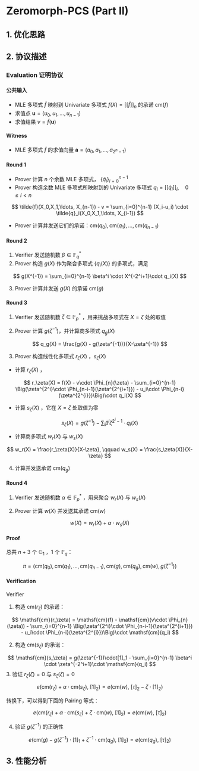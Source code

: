 # Zeromorph-PCS (Part II)

## 1. 优化思路

## 2. 协议描述

### Evaluation 证明协议

#### 公共输入

- MLE 多项式 $\tilde{f}$ 映射到 Univariate 多项式 $f(X)=[[\tilde{f}]]_n$ 的承诺 $\mathsf{cm}(f)$
- 求值点 $\mathbf{u}=(u_0, u_1, \ldots, u_{n-1})$
- 求值结果 $v = \tilde{f}(\mathbf{u})$

#### Witness

- MLE 多项式  $\tilde{f}$ 的求值向量 $\mathbf{a} = (a_0, a_1, \ldots, a_{2^n-1})$

#### Round 1

- Prover 计算 $n$ 个余数 MLE 多项式， $\{\tilde{q}_i\}_{i=0}^{n-1}$ 
- Prover 构造余数 MLE 多项式所映射到的 Univariate 多项式 $q_i=[[\tilde{q}_i]]_i, \quad 0 \leq i < n$

$$
\tilde{f}(X_0,X_1,\ldots, X_{n-1}) - v = \sum_{i=0}^{n-1} (X_i-u_i) \cdot \tilde{q}_i(X_0,X_1,\ldots, X_{i-1})
$$

- Prover 计算并发送它们的承诺：$\mathsf{cm}(q_0), \mathsf{cm}(q_1), \ldots, \mathsf{cm}(q_{n-1})$

#### Round 2

1. Verifier 发送随机数 $\beta\in \mathbb{F}_q^*$ 
2. Prover 构造 $g(X)$ 作为聚合多项式 $\{q_i(X)\}$ 的多项式，满足

$$
g(X^{-1}) = \sum_{i=0}^{n-1} \beta^i \cdot X^{-2^i+1}\cdot q_i(X)
$$

3. Prover 计算并发送 $g(X)$ 的承诺 $\mathsf{cm}(g)$ 

#### Round 3

1. Verifier 发送随机数 $\zeta\in \mathbb{F}_p^*$ ，用来挑战多项式在 $X=\zeta$ 处的取值

2. Prover 计算 $g(\zeta^{-1})$，并计算商多项式 $q_g(X)$ 

$$
q_g(X) = \frac{g(X) - g(\zeta^{-1})}{X-\zeta^{-1}}
$$

3. Prover 构造线性化多项式 $r_\zeta(X)$ ，$s_\zeta(X)$ 

- 计算 $r_\zeta(X)$ ，

$$
r_\zeta(X) = f(X) - v\cdot \Phi_{n}(\zeta) - \sum_{i=0}^{n-1} \Big(\zeta^{2^i}\cdot \Phi_{n-i-1}(\zeta^{2^{i+1}}) - u_i\cdot \Phi_{n-i}(\zeta^{2^{i}})\Big)\cdot q_i(X)
$$
- 计算 $s_\zeta(X)$ ，它在 $X=\zeta$ 处取值为零

$$
s_\zeta(X) = g(\zeta^{-1}) - \sum_i\beta^i\zeta^{2^i-1}\cdot q_i(X)
$$

- 计算商多项式 $w_r(X)$ 与 $w_s(X)$ 

$$
w_r(X) = \frac{r_\zeta(X)}{X-\zeta}, \qquad w_s(X) = \frac{s_\zeta(X)}{X-\zeta}
$$

4. 计算并发送承诺 $\mathsf{cm}(q_g)$ 


#### Round 4

1. Verifier 发送随机数 $\alpha\in \mathbb{F}_p^*$ ，用来聚合 $w_r(X)$ 与 $w_s(X)$

2. Prover 计算 $w(X)$ 并发送其承诺 $\mathsf{cm}(w)$ 

$$
w(X) = w_r(X) + \alpha\cdot w_s(X)
$$

#### Proof 

总共 $n+3$ 个 $\mathbb{G}_1$ ，$1$ 个 $\mathbb{F}_q$：

$$
\pi= \Big( \mathsf{cm}(q_0), \mathsf{cm}(q_1), \ldots, \mathsf{cm}(q_{n-1}), \mathsf{cm}(g), \mathsf{cm}(q_g), \mathsf{cm}(w), g(\zeta^{-1})\Big)
$$

#### Verification 

Verifier

1. 构造 $\mathsf{cm}(r_\zeta)$ 的承诺：

$$
\mathsf{cm}(r_\zeta) = \mathsf{cm}(f) - \mathsf{cm}(v\cdot \Phi_{n}(\zeta)) - \sum_{i=0}^{n-1} \Big(\zeta^{2^i}\cdot \Phi_{n-i-1}(\zeta^{2^{i+1}}) - u_i\cdot \Phi_{n-i}(\zeta^{2^{i}})\Big)\cdot \mathsf{cm}(q_i)
$$

2. 构造 $\mathsf{cm}(s_\zeta)$ 的承诺：

$$
\mathsf{cm}(s_\zeta) = g(\zeta^{-1})\cdot[1]_1 - \sum_{i=0}^{n-1} \beta^i \cdot \zeta^{-2^i+1}\cdot \mathsf{cm}(q_i)
$$
3. 验证 $r_\zeta(\zeta) = 0$ 与 $s_\zeta(\zeta) = 0$

$$
e(\mathsf{cm}(r_\zeta) + \alpha\cdot \mathsf{cm}(s_\zeta), \ [1]_2) = e(\mathsf{cm}(w),\ [\tau]_2 - \zeta\cdot [1]_2)
$$

转换下，可以得到下面的 Pairing 等式：

$$
e(\mathsf{cm}(r_\zeta) + \alpha\cdot \mathsf{cm}(s_\zeta) + \zeta\cdot\mathsf{cm}(w), \ [1]_2) = e(\mathsf{cm}(w),\ [\tau]_2)
$$

4. 验证 $g(\zeta^{-1})$ 的正确性

$$
e(\mathsf{cm}(g) - g(\zeta^{-1})\cdot [1]_1 + \zeta^{-1}\cdot\mathsf{cm}(q_g),\  [1]_2) = e(\mathsf{cm}(q_g), \ [\tau]_2)
$$


## 3. 性能分析